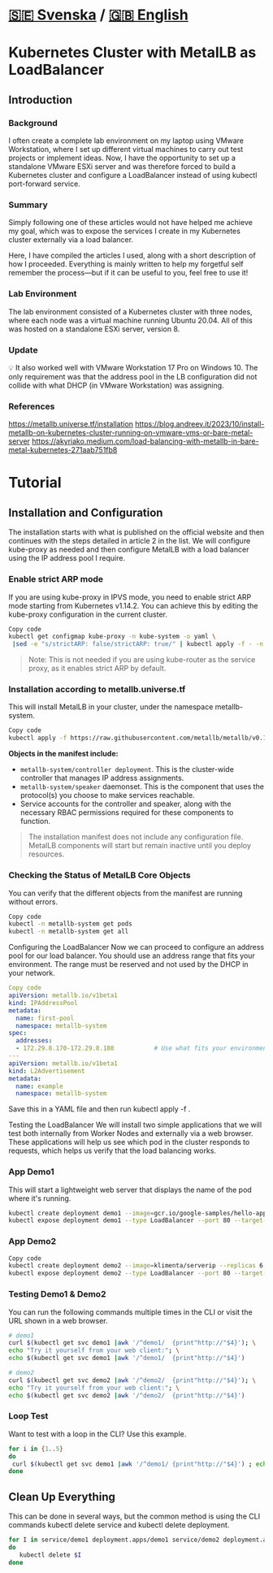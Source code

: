 # [🇸🇪 Svenska](README.md) / [🇬🇧 English](README_en.md)

# Kubernetes Cluster with MetalLB as LoadBalancer
## Introduction
### Background
I often create a complete lab environment on my laptop using VMware Workstation, where I set up different virtual machines to carry out test projects or implement ideas. Now, I have the opportunity to set up a standalone VMware ESXi server and was therefore forced to build a Kubernetes cluster and configure a LoadBalancer instead of using kubectl port-forward service.

### Summary
Simply following one of these articles would not have helped me achieve my goal, which was to expose the services I create in my Kubernetes cluster externally via a load balancer.

Here, I have compiled the articles I used, along with a short description of how I proceeded. Everything is mainly written to help my forgetful self remember the process—but if it can be useful to you, feel free to use it!

### Lab Environment
The lab environment consisted of a Kubernetes cluster with three nodes, where each node was a virtual machine running Ubuntu 20.04. All of this was hosted on a standalone ESXi server, version 8.

### Update
<aside> 💡 It also worked well with VMware Workstation 17 Pro on Windows 10. The only requirement was that the address pool in the LB configuration did not collide with what DHCP (in VMware Workstation) was assigning. </aside>

### References
https://metallb.universe.tf/installation
https://blog.andreev.it/2023/10/install-metallb-on-kubernetes-cluster-running-on-vmware-vms-or-bare-metal-server
https://akyriako.medium.com/load-balancing-with-metallb-in-bare-metal-kubernetes-271aab751fb8

# Tutorial
## Installation and Configuration
The installation starts with what is published on the official website and then continues with the steps detailed in article 2 in the list. We will configure kube-proxy as needed and then configure MetalLB with a load balancer using the IP address pool I require.

### Enable strict ARP mode
If you are using kube-proxy in IPVS mode, you need to enable strict ARP mode starting from Kubernetes v1.14.2. You can achieve this by editing the kube-proxy configuration in the current cluster.

```bash
Copy code
kubectl get configmap kube-proxy -n kube-system -o yaml \
 |sed -e "s/strictARP: false/strictARP: true/" | kubectl apply -f - -n kube-system
```
> Note: This is not needed if you are using kube-router as the service proxy, as it enables strict ARP by default.
>
 
### Installation according to metallb.universe.tf
This will install MetalLB in your cluster, under the namespace metallb-system.

```bash
Copy code
kubectl apply -f https://raw.githubusercontent.com/metallb/metallb/v0.14.8/config/manifests/metallb-native.yaml
```
**Objects in the manifest include:**

- `metallb-system/controller deployment`. This is the cluster-wide controller that manages IP address assignments.
- `metallb-system/speaker` daemonset. This is the component that uses the protocol(s) you choose to make services reachable.
- Service accounts for the controller and speaker, along with the necessary RBAC permissions required for these components to function.
> The installation manifest does not include any configuration file. MetalLB components will start but remain inactive until you deploy resources.
>

### Checking the Status of MetalLB Core Objects
You can verify that the different objects from the manifest are running without errors.
```bash
Copy code
kubectl -n metallb-system get pods
kubectl -n metallb-system get all
```

Configuring the LoadBalancer
Now we can proceed to configure an address pool for our load balancer. You should use an address range that fits your environment. The range must be reserved and not used by the DHCP in your network.
```yaml
Copy code
apiVersion: metallb.io/v1beta1
kind: IPAddressPool
metadata:
  name: first-pool
  namespace: metallb-system
spec:
  addresses:
  - 172.29.8.170-172.29.8.180           # Use what fits your environment
---
apiVersion: metallb.io/v1beta1
kind: L2Advertisement
metadata:
  name: example
  namespace: metallb-system   
```
Save this in a YAML file and then run kubectl apply -f <yaml-file>.

Testing the LoadBalancer
We will install two simple applications that we will test both internally from Worker Nodes and externally via a web browser. These applications will help us see which pod in the cluster responds to requests, which helps us verify that the load balancing works.

### App Demo1
This will start a lightweight web server that displays the name of the pod where it's running.
```bash
kubectl create deployment demo1 --image=gcr.io/google-samples/hello-app:1.0 --replicas 3
kubectl expose deployment demo1 --type LoadBalancer --port 80 --target-port 8080
```
### App Demo2
```bash
Copy code
kubectl create deployment demo2 --image=klimenta/serverip --replicas 6 --port 3000
kubectl expose deployment demo2 --type LoadBalancer --port 80 --target-port 3000
```
### Testing Demo1 & Demo2
You can run the following commands multiple times in the CLI or visit the URL shown in a web browser.

```bash
# demo1
curl $(kubectl get svc demo1 |awk '/^demo1/  {print"http://"$4}'); \
echo "Try it yourself from your web client:"; \
echo $(kubectl get svc demo1 |awk '/^demo1/  {print"http://"$4}')

# demo2
curl $(kubectl get svc demo2 |awk '/^demo2/  {print"http://"$4}'); \
echo "Try it yourself from your web client:"; \
echo $(kubectl get svc demo2 |awk '/^demo2/  {print"http://"$4}')
```

### Loop Test
Want to test with a loop in the CLI? Use this example.
```bash
for i in {1..5}
do
 curl $(kubectl get svc demo1 |awk '/^demo1/ {print"http://"$4}') ; echo "" 
done
```

## Clean Up Everything
This can be done in several ways, but the common method is using the CLI commands kubectl delete service and kubectl delete deployment.
```bash
for I in service/demo1 deployment.apps/demo1 service/demo2 deployment.apps/demo2 
do 
   kubectl delete $I
done
```
